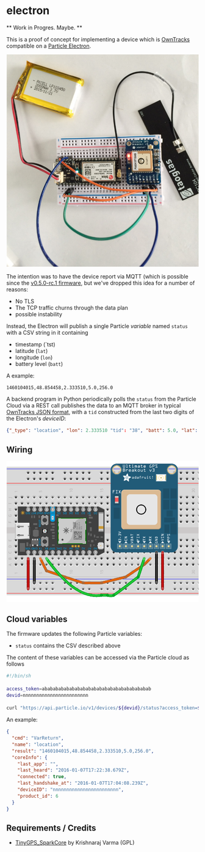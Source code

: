 # electron

** Work in Progres. Maybe. **

This is a proof of concept for implementing a device which is [OwnTracks] compatible on a [Particle Electron](https://docs.particle.io/datasheets/electron-datasheet/).

![Electron with GPS](assets/electron.jpg)

The intention was to have the device report via MQTT (which is possible since the [v0.5.0-rc.1 firmware](https://github.com/spark/firmware/releases), but we've dropped this idea for a number of reasons:

* No TLS 
* The TCP traffic churns through the data plan
* possible instability

Instead, the Electron will publish a single Particle _variable_ named `status` with a CSV string in it containing

* timestamp (`tst)
* latitude (`lat`)
* longitude (`lon`)
* battery level (`batt`)

A example:

```
1460104015,48.854458,2.333510,5.0,256.0
```

A backend program in Python periodically polls the `status` from the Particle Cloud via a REST call publishes the data to an MQTT broker in typical [OwnTracks JSON format](http://owntracks.org/booklet/tech/json/), with a `tid` constructed from the last two digits of the Electron's _deviceID_:

```json
{"_type": "location", "lon": 2.333510 "tid": "38", "batt": 5.0, "lat": 48.854458, "tst": 1460104015}
```

## Wiring


![Electron with GPS](assets/electron-gps_bb.png)


## Cloud variables

The firmware updates the following Particle variables:

* `status` contains the CSV described above

The content of these variables can be accessed via the Particle cloud as follows

```sh
#!/bin/sh

access_token=abababababababababababababababababababab
devid=nnnnnnnnnnnnnnnnnnnnnnnn

curl "https://api.particle.io/v1/devices/${devid}/status?access_token=${access_token}"
```

An example:

```json
{
  "cmd": "VarReturn",
  "name": "location",
  "result": "1460104015,48.854458,2.333510,5.0,256.0",
  "coreInfo": {
    "last_app": "",
    "last_heard": "2016-01-07T17:22:38.679Z",
    "connected": true,
    "last_handshake_at": "2016-01-07T17:04:08.239Z",
    "deviceID": "nnnnnnnnnnnnnnnnnnnnnnnn",
    "product_id": 6
  }
}
```

## Requirements / Credits

* [TinyGPS_SparkCore](https://github.com/krvarma/TinyGPS_SparkCore) by Krishnaraj Varma (GPL)

  [OwnTracks]: http://owntracks.org
